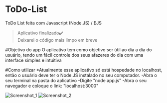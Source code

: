 # ToDo-List
ToDo List feita com Javascript (Node.JS) / EJS

>Aplicativo finalizado✔️ <br>
>Deixarei o código mais limpo em breve

#Objetivo do app
O aplicativo tem como objetivo ser útil ao dia a dia do usuário, tendo um fácil controle dos seus afazeres do dia com uma interface simples e intuitiva

#Como utilizar
*Atualmente esse aplicativo só está hospedade no localhost, então o usuário deve ter o Node.JS instalado no seu computador.
-Abra o seu terminal na pasta do aplicativo
-Digite "node app.js"
-Abra o seu navegador e coloque o link: "localhost:3000"

![Screenshot_1](https://user-images.githubusercontent.com/85450778/205175797-1ba175ab-4d97-4aed-9853-85a51993f885.png)
![Screenshot_2](https://user-images.githubusercontent.com/85450778/205175805-f4ebcc02-c795-4165-843c-610062858fdc.png)
